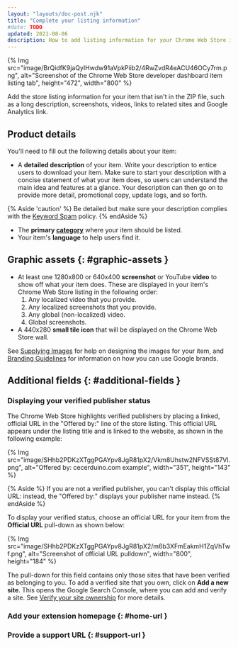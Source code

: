 ```yaml
---
layout: "layouts/doc-post.njk"
title: "Complete your listing information"
#date: TODO
updated: 2021-08-06
description: How to add listing information for your Chrome Web Store item.
---
```


{% Img src="image/BrQidfK9jaQyIHwdw91aVpkPiib2/4RwZvdR4eACU46OCy7rm.png",
       alt="Screenshot of the Chrome Web Store developer dashboard item listing tab", height="472", width="800" %}

Add the store listing information for your item that isn't in the ZIP file, such as a long
description, screenshots, videos, links to related sites and Google Analytics link. 

## Product details 
You'll need to fill out the following details about your item:

- A **detailed description** of your item. Write your description to entice users to download your
  item. Make sure to start your description with a concise statement of what your item does, so
  users can understand the main idea and features at a glance. Your description can then go on to
  provide more detail, promotional copy, update logs, and so forth.
  
{% Aside 'caution' %}
Be detailed but make sure your description complies with the [Keyword Spam][1] policy.
{% endAside %}

- The **primary [category][5]** where your item should be listed.
- Your item's **language** to help users find it.

## Graphic assets {: #graphic-assets }

- At least one 1280x800 or 640x400 **screenshot** or YouTube **video** to show off what your item
  does. These are displayed in your item's Chrome Web Store listing in the following order:
  1.  Any localized video that you provide.
  1.  Any localized screenshots that you provide.
  1.  Any global (non-localized) video.
  1.  Global screenshots.
- A 440x280 **small tile icon** that will be displayed on the Chrome Web Store wall.

See [Supplying Images][2] for help on designing the images for your item, and [Branding
Guidelines][3] for information on how you can use Google brands. 

## Additional fields {: #additional-fields }

### Displaying your verified publisher status

The Chrome Web Store highlights verified publishers by placing a linked, official URL in the
"Offered by:" line of the store listing. This official URL appears under the listing title and is
linked to the website, as shown in the following example:

{% Img src="image/SHhb2PDKzXTggPGAYpv8JgR81pX2/Vkm8Uhstw2NFVSSt87Vl.png", alt="Offered by:
cecerduino.com example", width="351", height="143" %}

{% Aside %}
If you are not a verified publisher, you can't display this official URL: instead, the "Offered by:"
displays your publisher name instead.
{% endAside %}

To display your verified status, choose an official URL for your item from the **Official URL**
pull-down as shown below:

{% Img src="image/SHhb2PDKzXTggPGAYpv8JgR81pX2/m6b3XFmEakmH1ZqVhTwf.png", alt="Screenshot of
official URL pulldown", width="800", height="184" %}

The pull-down for this field contains only those sites that have been verified as belonging to you.
To add a verified site that you own, click on **Add a new site**. This opens the Google Search
Console, where you can add and verify a site. See [Verify your site ownership][4] for
more details.

### Add your extension homepage {: #home-url }

### Provide a support URL {: #support-url }

[1]: /docs/webstore/spam-faq/#keyword-spam
[2]: /docs/webstore/branding
[3]: /docs/webstore/images
[4]: https://support.google.com/webmasters/answer/9008080
[5]: /docs/webstore/best_practices/#choose-your-apps-category-well